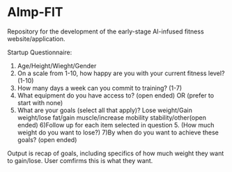 # AImp-FIT
Repository for the development of the early-stage AI-infused fitness website/application. 

Startup Questionnaire:
1) Age/Height/Wieght/Gender
2) On a scale from 1-10, how happy are you with your current fitness level? (1-10)
3) How many days a week can you commit to training? (1-7)
4) What equipment do you have access to? (open ended) OR (prefer to start with none)
5) What are your goals (select all that apply)?
   Lose weight/Gain weight/lose fat/gain muscle/increase mobility stability/other(open ended)
6)Follow up for each item selected in question 5. (How much weight do you want to lose?)
7)By when do you want to achieve these goals? (open ended)

Output is recap of goals, including specifics of how much weight they want to gain/lose. 
User comfirms this is what they want.
